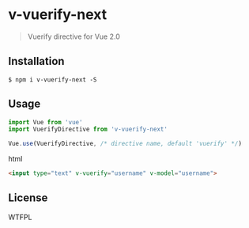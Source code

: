 # v-vuerify-next
> Vuerify directive for Vue 2.0

## Installation

```shell
$ npm i v-vuerify-next -S
```

## Usage
```javascript
import Vue from 'vue'
import VuerifyDirective from 'v-vuerify-next'

Vue.use(VuerifyDirective, /* directive name, default 'vuerify' */)
```

html
```html
<input type="text" v-vuerify="username" v-model="username">
```


## License
WTFPL
